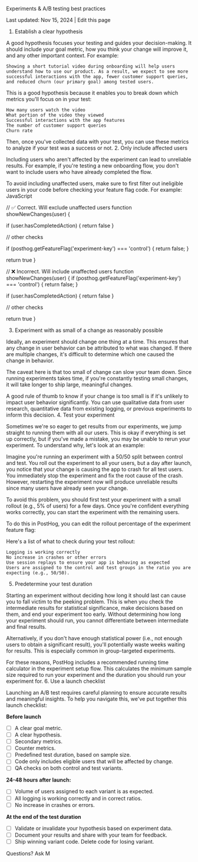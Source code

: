 Experiments & A/B testing best practices

Last updated: Nov 15, 2024
|
Edit this page

1. Establish a clear hypothesis

A good hypothesis focuses your testing and guides your decision-making. It should include your goal metric, how you think your change will improve it, and any other important context. For example:

    Showing a short tutorial video during onboarding will help users understand how to use our product. As a result, we expect to see more successful interactions with the app, fewer customer support queries, and reduced churn (our primary goal) among tested users.

This is a good hypothesis because it enables you to break down which metrics you'll focus on in your test:

    How many users watch the video
    What portion of the video they viewed
    Successful interactions with the app features
    The number of customer support queries
    Churn rate

Then, once you've collected data with your test, you can use these metrics to analyze if your test was a success or not. 2. Only include affected users

Including users who aren't affected by the experiment can lead to unreliable results. For example, if you're testing a new onboarding flow, you don't want to include users who have already completed the flow.

To avoid including unaffected users, make sure to first filter out ineligible users in your code before checking your feature flag code. For example:
JavaScript

// ✅ Correct. Will exclude unaffected users
function showNewChanges(user) {

if (user.hasCompletedAction) {
return false
}

// other checks

if (posthog.getFeatureFlag('experiment-key') === 'control') {
return false;
}

return true
}

// ❌ Incorrect. Will include unaffected users
function showNewChanges(user) {
if (posthog.getFeatureFlag('experiment-key') === 'control') {
return false;
}

if (user.hasCompletedAction) {
return false
}

// other checks

return true
}

3. Experiment with as small of a change as reasonably possible

Ideally, an experiment should change one thing at a time. This ensures that any change in user behavior can be attributed to what was changed. If there are multiple changes, it's difficult to determine which one caused the change in behavior.

The caveat here is that too small of change can slow your team down. Since running experiments takes time, if you're constantly testing small changes, it will take longer to ship large, meaningful changes.

A good rule of thumb to know if your change is too small is if it's unlikely to impact user behavior significantly. You can use qualitative data from user research, quantitative data from existing logging, or previous experiments to inform this decision. 4. Test your experiment

Sometimes we're so eager to get results from our experiments, we jump straight to running them with all our users. This is okay if everything is set up correctly, but if you've made a mistake, you may be unable to rerun your experiment. To understand why, let's look at an example:

Imagine you're running an experiment with a 50/50 split between control and test. You roll out the experiment to all your users, but a day after launch, you notice that your change is causing the app to crash for all test users. You immediately stop the experiment and fix the root cause of the crash. However, restarting the experiment now will produce unreliable results since many users have already seen your change.

To avoid this problem, you should first test your experiment with a small rollout (e.g., 5% of users) for a few days. Once you're confident everything works correctly, you can start the experiment with the remaining users.

To do this in PostHog, you can edit the rollout percentage of the experiment feature flag:

Here's a list of what to check during your test rollout:

    Logging is working correctly
    No increase in crashes or other errors
    Use session replays to ensure your app is behaving as expected
    Users are assigned to the control and test groups in the ratio you are expecting (e.g., 50/50).

5. Predetermine your test duration

Starting an experiment without deciding how long it should last can cause you to fall victim to the peeking problem. This is when you check the intermediate results for statistical significance, make decisions based on them, and end your experiment too early. Without determining how long your experiment should run, you cannot differentiate between intermediate and final results.

Alternatively, if you don't have enough statistical power (i.e., not enough users to obtain a significant result), you'll potentially waste weeks waiting for results. This is especially common in group-targeted experiments.

For these reasons, PostHog includes a recommended running time calculator in the experiment setup flow. This calculates the minimum sample size required to run your experiment and the duration you should run your experiment for. 6. Use a launch checklist

Launching an A/B test requires careful planning to ensure accurate results and meaningful insights. To help you navigate this, we've put together this launch checklist:

**Before launch**

- [ ] A clear goal metric.
- [ ] A clear hypothesis.
- [ ] Secondary metrics.
- [ ] Counter metrics.
- [ ] Predefined test duration, based on sample size.
- [ ] Code only includes eligible users that will be affected by change.
- [ ] QA checks on both control and test variants.

**24-48 hours after launch:**

- [ ] Volume of users assigned to each variant is as expected.
- [ ] All logging is working correctly and in correct ratios.
- [ ] No increase in crashes or errors.

**At the end of the test duration**

- [ ] Validate or invalidate your hypothesis based on experiment data.
- [ ] Document your results and share with your team for feedback.
- [ ] Ship winning variant code. Delete code for losing variant.

Questions? Ask M
